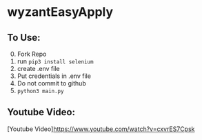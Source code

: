 # wyzantEasyApply

## To Use:

0. Fork Repo
1. run ```pip3 install selenium```
2. create .env file
3. Put credentials in .env file
4. Do not commit to github
5. ```python3 main.py```

## Youtube Video:
[Youtube Video]https://www.youtube.com/watch?v=cxvrES7Cpsk

